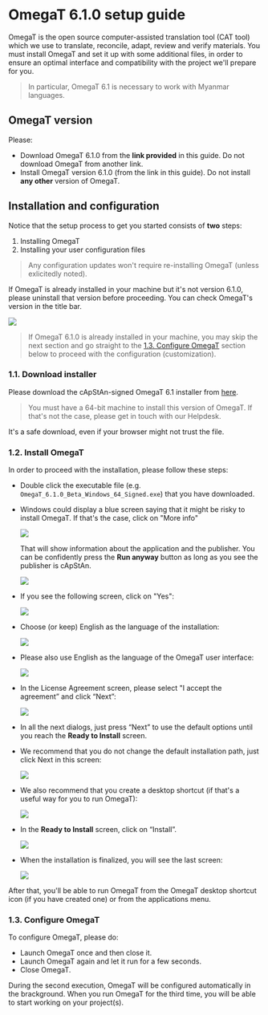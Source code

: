 <!-- #  OmegaT 6.1.0 installation and setup guide -->
#  OmegaT 6.1.0 setup guide

OmegaT is the open source computer-assisted translation tool (CAT tool) which we use to translate, reconcile, adapt, review and verify materials. You must install OmegaT and set it up with some additional files, in order to ensure an optimal interface and compatibility with the project we'll prepare for you.

> In particular, OmegaT 6.1 is necessary to work with Myanmar languages.

## OmegaT version

Please: 

+ Download OmegaT 6.1.0 from the **link provided** in this guide. Do not download OmegaT from another link.
+ Install OmegaT version 6.1.0 (from the link in this guide). Do not install **any other** version of OmegaT.

## Installation and configuration

Notice that the setup process to get you started consists of **two** steps:

1. Installing OmegaT
2. Installing your user configuration files

> Any configuration updates won't require re-installing OmegaT (unless exlicitedly noted).

If OmegaT is already installed in your machine but it's not version 6.1.0, please uninstall that version before proceeding. You can check OmegaT's version in the title bar.

![](https://capstanlqc.github.io/omegat-guides/_assets/img/omt-version-in-title.png)


<!-- Check the [¶ How to uninstall apps on Windows 10](#how-to-uninstall-apps-on-windows-10) section below if you're not sure how to proceed. -->

> If OmegaT 6.1.0 is already installed in your machine, you may skip the next section and go straight to the [1.3. Configure OmegaT](#13-configure-omegat) section below to proceed with the configuration (customization).

### 1.1. Download installer

<!-- Please download the OmegaT 6.1 installer from [here](https://nextcloud.capstan.be/index.php/s/8o4njsQszczNG7F). -->

<!-- Please download the cApStAn-signed OmegaT 6.1 installer from [here](https://nextcloud.capstan.be/index.php/s/PM9iQGRJFZbAfYP). -->

Please download the cApStAn-signed OmegaT 6.1 installer from [here](https://github.com/capstanlqc/omegat-guides/raw/master/lfs/OmegaT_6.1.0_Beta_Windows_64_Signed.exe).



> You must have a 64-bit machine to install this version of OmegaT. If that's not the case, please get in touch with our Helpdesk. <!-- Check the [¶ 64bit or 32bit machine?](#64bit-or-32bit-machine) section below if you're not sure how to check whether you have a 64-bit or 32-bit machine. -->

It's a safe download, even if your browser might not trust the file.

### 1.2. Install OmegaT

In order to proceed with the installation, please follow these steps: 

+ Double click the executable file (e.g. `OmegaT_6.1.0_Beta_Windows_64_Signed.exe`) that you have downloaded.

+ Windows could display a blue screen saying that it might be risky to install OmegaT. If that's the case, click on "More info" 

    ![](https://capstanlqc.github.io/omegat-guides/_assets/img/omegat-win-protected-your-pc-01.png)

    That will show information about the application and the publisher. You can be confidently press the **Run anyway** button as long as you see the publisher is cApStAn.

    ![](https://capstanlqc.github.io/omegat-guides/_assets/img/omegat-win-protected-your-pc-02.png)

+ If you see the following screen, click on "Yes":

    <!-- https://imgur.com/g9oaURq.png -->
    ![](https://capstanlqc.github.io/omegat-guides/_assets/img/omegat-signed-installation-01.png)

+ Choose (or keep) English as the language of the installation:

    ![](https://capstanlqc.github.io/omegat-guides/_assets/img/omegat-signed-installation-02.png)
    <!-- {: style="height:50%;width:50%"} -->

+ Please also use English as the language of the OmegaT user interface:

    ![](https://capstanlqc.github.io/omegat-guides/_assets/img/omegat-signed-installation-03.png)
    <!-- {: style="height:70%;width:70%"} -->

+ In the License Agreement screen, please select "I accept the agreement” and click “Next”:

    ![](https://capstanlqc.github.io/omegat-guides/_assets/img/omegat-signed-installation-04.png)<!-- {: style="height:70%;width:70%"} -->

+ In all the next dialogs, just press “Next” to use the default options until you reach the **Ready to Install** screen.

+ We recommend that you do not change the default installation path, just click Next in this screen:

    ![](https://capstanlqc.github.io/omegat-guides/_assets/img/omegat-signed-installation-05.png)

+ We also recommend that you create a desktop shortcut (if that's a useful way for you to run OmegaT):

    ![](https://capstanlqc.github.io/omegat-guides/_assets/img/omegat-signed-installation-07.png)

+ In the **Ready to Install** screen, click on “Install”.

    ![](https://capstanlqc.github.io/omegat-guides/_assets/img/omegat-signed-installation-08.png)<!-- {: style="height:70%;width:70%"} -->

+ When the installation is finalized, you will see the last screen: 

    ![](https://i.imgur.com/NGjakJv.png)
    
After that, you'll be able to run OmegaT from the OmegaT desktop shortcut icon (if you have created one) or from the applications menu.

### 1.3. Configure OmegaT

To configure OmegaT, please do: 

- Launch OmegaT once and then close it.
- Launch OmegaT again and let it run for a few seconds.
- Close OmegaT.

During the second execution, OmegaT will be configured automatically in the brackground. When you run OmegaT for the third time, you will be able to start working on your project(s).

<!-- 

So that you can work with projects cApStAn will provide to you, you must configure your OmegaT installation by adding some additional custom files that we provide separately.

Please follow these steps to proceed with the customization: 

+ Download our custom [user configuration bundle](https://github.com/capstanlqc/omegat-user-config/archive/refs/heads/master.zip) to your local disk.

+ Unzip the customization bundle. You should see a list of folders and files like the following: 


```
.
├── custo/
├── docs/
├── plugins/
├── scripts/
├── changes.md
├── customisation.properties
├── custom_version.txt
├── files_to_delete.txt
├── filters.xml
├── omegat.autotext
├── omegat.prefs
├── omt-package-config.properties
├── README.md
├── SHA1SUM
├── todo.md
├── uiLayout.xml
└── version_notes.txt
``` 

+ Run OmegaT and go to **Options** > **Access Configuration Folder**. That will open your Configuration Folder in your file manager.

+ Quit OmegaT.

+ Paste all the folders and files included in the customization bundle in your Configuration Folder. 

That's it. 
-->


<!-- 
customization script 
![](https://s3.amazonaws.com/media-p.slid.es/uploads/1129410/images/7561590/pasted-from-clipboard.png)
-->


<!-- 
+ select destination location

![](https://s3.amazonaws.com/media-p.slid.es/uploads/1359547/images/8658907/pasted-from-clipboard.png)

+ select Start Menu folder

![](https://s3.amazonaws.com/media-p.slid.es/uploads/1359547/images/8658914/pasted-from-clipboard.png)

+ Create a desktop shortcut

![](https://s3.amazonaws.com/media-p.slid.es/uploads/1359547/images/8658947/pasted-from-clipboard.png)
-->

<!-- 
## Further info

### How to uninstall apps on Windows 10

If you're not use how to uninstall an app on Windows 10, the following animation might be helpful:

![](https://media.giphy.com/media/lXYwppV1wwIDOsfLJX/giphy.gif){: style="height:120%;width:120%"}


### 64bit or 32bit machine? 

To check whether your computer is 32-bit or 64-bit on Windows 10:

+ Press ++win+e++ to launch the **File Explorer**
+ Right-click on “This PC”
+ Select item “Properties” from the contextual menu
+ In the **System** window, look for “System type”. 

See screenshot below:

![](https://media.giphy.com/media/9TZa44h00DErhS7BCo/giphy.gif){: style="height:120%;width:120%"}

-->
